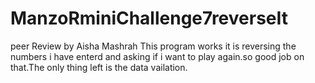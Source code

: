 # ManzoRminiChallenge7reverseIt
peer Review by Aisha Mashrah 
This program works it is reversing the numbers i have enterd and asking if i want to play again.so good job on that.The only thing left is the data vailation.